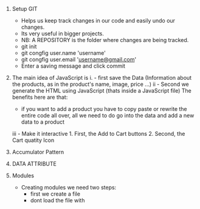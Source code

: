 1. Setup GIT
    - Helps us keep track changes in our code and easily
    undo our changes.
    - Its very useful in bigger projects.
    - NB: A REPOSITORY is the folder where changes are 
    being tracked.
    - git init
    - git congfig user.name 'username'
    - git congfig user.email 'username@gmail.com'
    - Enter a saving message and click commit

2. The main idea of JavaScript is
    i. - first save the Data (Information about the products, as in the product's name, image, price ...)
    ii - Second we generate the HTML using JavaScript
    (thats inside a JavaScript file)
    The benefits here are that:
    - if you want to add a product you have to copy paste or rewrite the entire code all over, all we need to do
    go into the data and add a new data to a product

    iii - Make it interactive
            1. First, the Add to Cart buttons
            2. Second, the Cart quatity Icon 
            

3. Accumulator Pattern

4. DATA ATTRIBUTE

5. Modules
    - Creating modules we need two steps:
        - first we create a file
        - dont load the file with <script>
    - By this any variable we create inside the file, will be contained inside the file. ( this would help prevent any name conflict)
    - Modules are also better way to organise our code

6. Getting a variable outside a FILE
    - first add type='module' attribute
    - export
    - import

7. Entry Point
    - Its the last script file that needs to be kept in the HTML file for all the javascript to be run

8. Data Deduplicating / Data Normalization

9. Deleting (AN IMPORTANT PART TO CONSIDER) from the Page and the Application of localStorage
    - So you set a localStorage function 
        function saveToStorage() {
        localStorage.setItem('cart', JSON.stringify(cart))}

        NB: LocalStorage takes two argument (strings)
            1. the first string represent the name for the data.
            2. and the second a stringify version of the data we would like to save.

10. External libraries
    - these are code outside our project that could be shared
    - Using an External library we going to set delivery 
    dates to the delivery options on the checkout page.
    

    NB: To get these dates:
        1. We need to get the current data
        2. Do some calculations (eg Add 7days)
        3. and display the date in easy-to-read format

    DayJS External Library

11. Minification: This means compression of code (eg. external libraries) for quick and easy loading in a project. 

12. Default Export
    - This is another way exporting
    - we use it when we only want to export one thing from a file
    eg. is the dayjs library which only exports one thing(the dayjs function)

13. Recursion
        - this is when a fucntion rerun all of its code

14. MVC (Model - View - Controller)
    - This is the technique for updating the data and regenerating all the HTML
    - Its also called a Design Pattern for organising and desgning our code. 
    - In MVC we split our code into 3 parts.
        1. Model = This is the code that saves and manages the data.
        2. View = This part combines the data and the HTML and displays it on the page.(eg. when we loop through the data with the forEach function to get the data for generating the html)
        3. Controller = runs some code when we interact with the page (eg. the function of the eventlistners)
                
